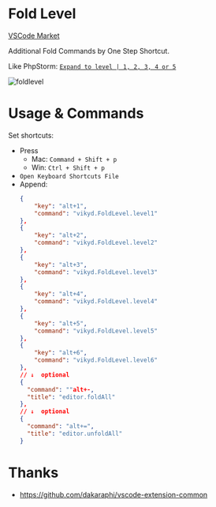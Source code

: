 # Fold Level

[VSCode Market](https://marketplace.visualstudio.com/items?itemName=vikyd.vscode-fold-level)

Additional Fold Commands by One Step Shortcut.

Like PhpStorm: [`Expand to level | 1, 2, 3, 4 or 5`](https://www.jetbrains.com/help/idea/code-folding.html#folding_menu)

![foldlevel](https://github.com/vikyd/vscode-ext-foldlevel/raw/master/img/foldlevel.gif)

# Usage & Commands

Set shortcuts:

* Press
  * Mac: `Command + Shift + p`
  * Win: `Ctrl + Shift + p`
* `Open Keyboard Shortcuts File`
* Append:
  ```json
  {
      "key": "alt+1",
      "command": "vikyd.FoldLevel.level1"
  },
  {
      "key": "alt+2",
      "command": "vikyd.FoldLevel.level2"
  },
  {
      "key": "alt+3",
      "command": "vikyd.FoldLevel.level3"
  },
  {
      "key": "alt+4",
      "command": "vikyd.FoldLevel.level4"
  },
  {
      "key": "alt+5",
      "command": "vikyd.FoldLevel.level5"
  },
  {
      "key": "alt+6",
      "command": "vikyd.FoldLevel.level6"
  },
  // ↓  optional
  {
    "command": ""alt+-,
    "title": "editor.foldAll"
  },
  // ↓  optional
  {
    "command": "alt+=",
    "title": "editor.unfoldAll"
  }
  ```

# Thanks

* https://github.com/dakaraphi/vscode-extension-common
